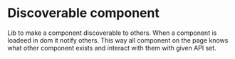 # Discoverable component
Lib to make a component discoverable to others. When a component is loadeed in dom it notify others. This way all component on the page knows what other component exists and interact with them with given API set. 
